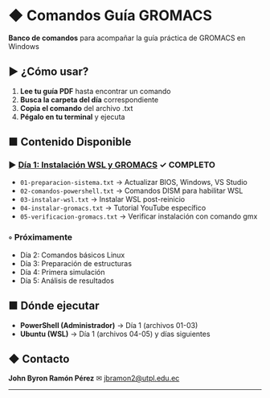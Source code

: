 # ◆ Comandos Guía GROMACS

**Banco de comandos** para acompañar la guía práctica de GROMACS en Windows

## ▶ ¿Cómo usar?

1. **Lee tu guía PDF** hasta encontrar un comando
2. **Busca la carpeta del día** correspondiente 
3. **Copia el comando** del archivo .txt
4. **Pégalo en tu terminal** y ejecuta

## ■ Contenido Disponible

### ▶ [Día 1: Instalación WSL y GROMACS](dia-1-instalacion/) ✓ **COMPLETO**
- `01-preparacion-sistema.txt` → Actualizar BIOS, Windows, VS Studio
- `02-comandos-powershell.txt` → Comandos DISM para habilitar WSL
- `03-instalar-wsl.txt` → Instalar WSL post-reinicio
- `04-instalar-gromacs.txt` → Tutorial YouTube específico
- `05-verificacion-gromacs.txt` → Verificar instalación con comando gmx

### ◦ Próximamente
- Día 2: Comandos básicos Linux
- Día 3: Preparación de estructuras
- Día 4: Primera simulación
- Día 5: Análisis de resultados

## ■ Dónde ejecutar
- **PowerShell (Administrador)** → Día 1 (archivos 01-03)
- **Ubuntu (WSL)** → Día 1 (archivos 04-05) y días siguientes

## ◆ Contacto
**John Byron Ramón Pérez** 
✉ [jbramon2@utpl.edu.ec](mailto:jbramon2@utpl.edu.ec)

---
